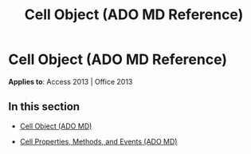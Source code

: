﻿---
title: Cell Object (ADO MD Reference)
TOCTitle: Cell Object (ADO MD)
ms:assetid: 2db153d4-ff06-44fd-b20d-285ad505efa6
ms:mtpsurl: https://msdn.microsoft.com/en-us/library/JJ249073(v=office.15)
ms:contentKeyID: 48543975
ms.date: 09/18/2015
mtps_version: v=office.15
---

# Cell Object (ADO MD Reference)


**Applies to**: Access 2013 | Office 2013

## In this section

  - [Cell Object (ADO MD)](cell-object-ado-md.md)

  - [Cell Properties, Methods, and Events (ADO MD)](cell-properties-methods-and-events-ado-md.md)

